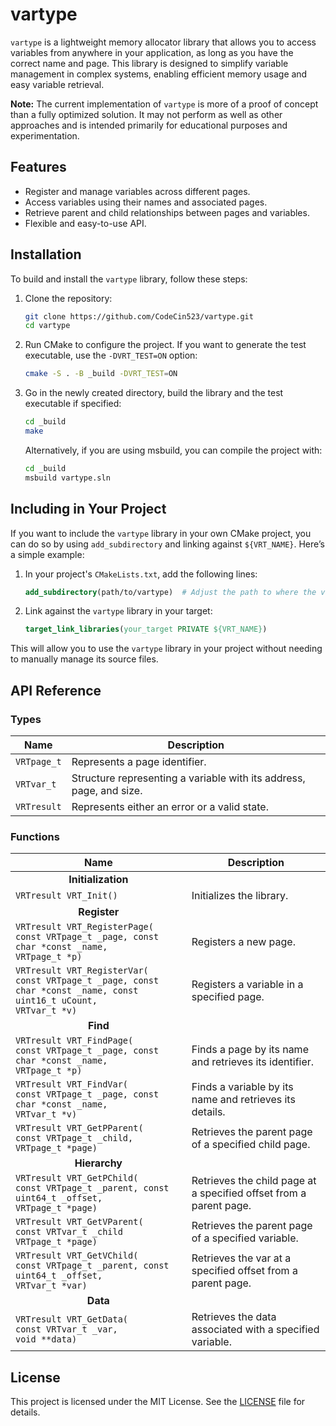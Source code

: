 # vartype

`vartype` is a lightweight memory allocator library that allows you to access variables from anywhere in your application, as long as you have the correct name and page. This library is designed to simplify variable management in complex systems, enabling efficient memory usage and easy variable retrieval.

**Note:** The current implementation of `vartype` is more of a proof of concept than a fully optimized solution. It may not perform as well as other approaches and is intended primarily for educational purposes and experimentation.

## Features

- Register and manage variables across different pages.
- Access variables using their names and associated pages.
- Retrieve parent and child relationships between pages and variables.
- Flexible and easy-to-use API.

## Installation

To build and install the `vartype` library, follow these steps:

1. Clone the repository:

   ```bash
   git clone https://github.com/CodeCin523/vartype.git
   cd vartype
   ```

2. Run CMake to configure the project. If you want to generate the test executable, use the `-DVRT_TEST=ON` option:

   ```bash
   cmake -S . -B _build -DVRT_TEST=ON
   ```

3. Go in the newly created directory, build the library and the test executable if specified:

   ```bash
   cd _build
   make
   ```

   Alternatively, if you are using msbuild, you can compile the project with:

   ```bash
   cd _build
   msbuild vartype.sln
   ```

## Including in Your Project

If you want to include the `vartype` library in your own CMake project, you can do so by using `add_subdirectory` and linking against `${VRT_NAME}`. Here’s a simple example:

1. In your project's `CMakeLists.txt`, add the following lines:

   ```cmake
   add_subdirectory(path/to/vartype)  # Adjust the path to where the vartype library is located
   ```

2. Link against the `vartype` library in your target:

   ```cmake
   target_link_libraries(your_target PRIVATE ${VRT_NAME})
   ```

This will allow you to use the `vartype` library in your project without needing to manually manage its source files.

## API Reference

### Types

 Name|Description|
|--|--|
|`VRTpage_t`|Represents a page identifier.|
|`VRTvar_t`|Structure representing a variable with its address, page, and size.|
|`VRTresult`|Represents either an error or a valid state.|

### Functions

|Name|Description|
|--|--|
|<div style="text-align: center;">**Initialization**</div>|
|`VRTresult VRT_Init()`| Initializes the library.|
|<div style="text-align: center;">**Register**</div>|
|`VRTresult VRT_RegisterPage(`<br>`const VRTpage_t _page, const char *const _name,`<br>`VRTpage_t *p)`|Registers a new page.|
|`VRTresult VRT_RegisterVar(`<br>`const VRTpage_t _page, const char *const _name, const uint16_t uCount,`<br>`VRTvar_t *v)` |Registers a variable in a specified page.|
|<div style="text-align: center;">**Find**</div>|
|`VRTresult VRT_FindPage(`<br>`const VRTpage_t _page, const char *const _name,`<br>`VRTpage_t *p)`|Finds a page by its name and retrieves its identifier.|
|`VRTresult VRT_FindVar(`<br>`const VRTpage_t _page, const char *const _name,`<br>`VRTvar_t *v)`|Finds a variable by its name and retrieves its details.|
|`VRTresult VRT_GetPParent(`<br>`const VRTpage_t _child,`<br>`VRTpage_t *page)`|Retrieves the parent page of a specified child page.|
|<div style="text-align: center;">**Hierarchy**</div>|
|`VRTresult VRT_GetPChild(`<br>`const VRTpage_t _parent, const uint64_t _offset,`<br>`VRTpage_t *page)`|Retrieves the child page at a specified offset from a parent page.|
|`VRTresult VRT_GetVParent(`<br>`const VRTvar_t _child`<br>`VRTpage_t *page)`|Retrieves the parent page of a specified variable.|
|`VRTresult VRT_GetVChild(`<br>`const VRTpage_t _parent, const uint64_t _offset,`<br>`VRTvar_t *var)`|Retrieves the var at a specified offset from a parent page.|
|<div style="text-align: center;">**Data**</div>|
|`VRTresult VRT_GetData(`<br>`const VRTvar_t _var,`<br>`void **data)`|Retrieves the data associated with a specified variable.|

## License

This project is licensed under the MIT License. See the [LICENSE](LICENSE.txt) file for details.

